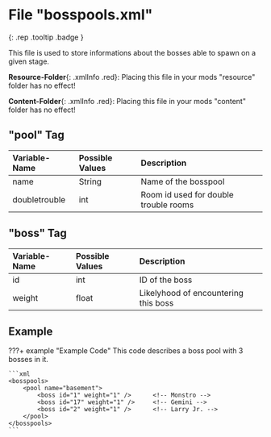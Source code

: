 # File "bosspools.xml"
[ ](#){: .rep .tooltip .badge }

This file is used to store informations about the bosses able to spawn on a given stage.

**Resource-Folder**{: .xmlInfo .red}:  Placing this file in your mods "resource" folder has no effect!

**Content-Folder**{: .xmlInfo .red}: Placing this file in your mods "content" folder has no effect!

## "pool" Tag

| Variable-Name | Possible Values | Description |
|:--|:--|:--|
|name|String|Name of the bosspool|
|doubletrouble|int|Room id used for double trouble rooms|

## "boss" Tag

| Variable-Name | Possible Values | Description |
|:--|:--|:--|
|id|int|ID of the boss|
|weight|float|Likelyhood of encountering this boss|

## Example

???+ example "Example Code"
    This code describes a boss pool with 3 bosses in it.

    ```xml
    <bosspools>
        <pool name="basement">
            <boss id="1" weight="1" />		<!-- Monstro -->
            <boss id="17" weight="1" />		<!-- Gemini -->
            <boss id="2" weight="1" />		<!-- Larry Jr. -->
        </pool>
    </bosspools>
    ```
